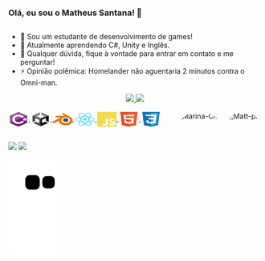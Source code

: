 ### Olá, eu sou o Matheus Santana! 👋
##
- 🔭 Sou um estudante de desenvolvimento de games!
- 🌱 Atualmente aprendendo C#, Unity e Inglês.
- 💬 Qualquer dúvida, fique à vontade para entrar em contato e me perguntar!
- ⚡ Opinião polêmica: Homelander não aguentaria 2 minutos contra o Omni-man.
<div align="center">
  <a href="https://github.com/MattSantana">
  <img height="160em" src="https://github-readme-stats.vercel.app/api?username=MattSantana&show_icons=true&theme=onedark&include_all_commits=true&count_private=true"/>
  <img height="160em" src="https://github-readme-stats.vercel.app/api/top-langs/?username=MattSantana&layout=compact&langs_count=7&theme=onedark"/>
</div>
<div style="display: inline_block"><br>
  <img align="center" alt="Matt-C#" height="30" width="40" src="https://raw.githubusercontent.com/devicons/devicon/master/icons/csharp/csharp-original.svg">
  <img align="center" alt="Matt-C#" height="30" width="40" src="https://raw.githubusercontent.com/devicons/devicon/master/icons/unity/unity-original.svg">
  <img align="center" alt="Matt-C#" height="30" width="40" src="https://raw.githubusercontent.com/devicons/devicon/master/icons/blender/blender-original.svg">
  <img align="center" alt="Matt-React" height="30" width="40" src="https://raw.githubusercontent.com/devicons/devicon/master/icons/react/react-original.svg">
  <img align="center" alt="Matt-Js" height="30" width="40" src="https://raw.githubusercontent.com/devicons/devicon/master/icons/javascript/javascript-plain.svg">
  <img align="center" alt="Matt-HTML" height="30" width="40" src="https://raw.githubusercontent.com/devicons/devicon/master/icons/html5/html5-original.svg">
  <img align="center" alt="Matt-CSS" height="30" width="40" src="https://raw.githubusercontent.com/devicons/devicon/master/icons/css3/css3-original.svg">
  <img align="right" alt="Matt-pic" height="130" style="border-radius:50px;" src="https://c.tenor.com/E_Vb-uVd4oMAAAAM/naruto-rocklee.gif">
  <img align="right" height="130" style="border-radius:50px;" alt="Marina-Chibi" src="https://postimg.cc/cKxh7PYS" >
</div>
  
##
  
<div> 
  <a href = "mailto:msantana.oliveira22@gmail.com"><img src="https://img.shields.io/badge/-Gmail-%23333?style=for-the-badge&logo=gmail&logoColor=white" target="_blank"></a>
  <a href="https://www.linkedin.com/in/santanamatt/" target="_blank"><img src="https://img.shields.io/badge/-LinkedIn-%230077B5?style=for-the-badge&logo=linkedin&logoColor=white" target="_blank"></a> 
</div>
  
 ![Snake animation](https://github.com/MattSantana/MattSantana/blob/output/github-contribution-grid-snake.svg)

